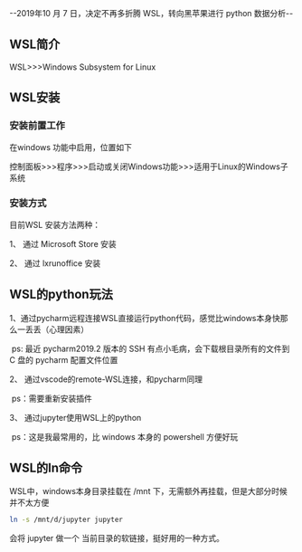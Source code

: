
--2019年10 月 7 日，决定不再多折腾 WSL，转向黑苹果进行 python 数据分析--



## WSL简介

WSL>>>Windows Subsystem for Linux



## WSL安装

### 安装前置工作

在windows 功能中启用，位置如下

控制面板>>>程序>>>启动或关闭Windows功能>>>适用于Linux的Windows子系统

### 安装方式

目前WSL 安装方法两种：

1、 通过 Microsoft Store 安装

2、 通过 lxrunoffice 安装

## WSL的python玩法

1、通过pycharm远程连接WSL直接运行python代码，感觉比windows本身快那么一丢丢（心理因素）

​		ps: 最近 pycharm2019.2 版本的 SSH 有点小毛病，会下载根目录所有的文件到 C 盘的 pycharm 配置文件位置

2、 通过vscode的remote-WSL连接，和pycharm同理

​		ps：需要重新安装插件	

3、 通过jupyter使用WSL上的python

​		ps：这是我最常用的，比 windows 本身的 powershell 方便好玩

## WSL的ln命令

WSL中，windows本身目录挂载在 /mnt 下，无需额外再挂载，但是大部分时候并不太方便

```bash
ln -s /mnt/d/jupyter jupyter
```

会将 jupyter 做一个 当前目录的软链接，挺好用的一种方式。



